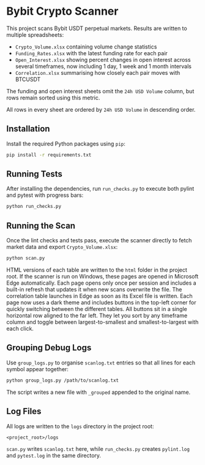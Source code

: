 # Bybit Crypto Scanner

This project scans Bybit USDT perpetual markets.
Results are written to multiple spreadsheets:

* ``Crypto_Volume.xlsx`` containing volume change statistics
* ``Funding_Rates.xlsx`` with the latest funding rate for each pair
* ``Open_Interest.xlsx`` showing percent changes in open interest across several timeframes, now including 1 day, 1 week and 1 month intervals
* ``Correlation.xlsx`` summarising how closely each pair moves with BTCUSDT

The funding and open interest sheets omit the ``24h USD Volume`` column, but rows remain sorted using this metric.

All rows in every sheet are ordered by ``24h USD Volume`` in descending order.

## Installation

Install the required Python packages using `pip`:

```bash
pip install -r requirements.txt
```

## Running Tests

After installing the dependencies, run `run_checks.py` to execute
both pylint and pytest with progress bars:

```bash
python run_checks.py
```

## Running the Scan

Once the lint checks and tests pass, execute the scanner directly to fetch
market data and export `Crypto_Volume.xlsx`:

```bash
python scan.py
```

HTML versions of each table are written to the `html` folder in the project
root. If the scanner is run on Windows, these pages are opened in Microsoft
Edge automatically. Each page opens only once per session and includes a
built-in refresh that updates it when new scans overwrite the file.
The correlation table launches in Edge as soon as its Excel file is written.
Each page now uses a dark theme and includes buttons in the top-left corner for
quickly switching between the different tables. All buttons sit in a single
horizontal row aligned to the far left. They let you sort by any timeframe
column and toggle between largest-to-smallest and smallest-to-largest with each
click.

## Grouping Debug Logs

Use `group_logs.py` to organise `scanlog.txt` entries so that all lines for
each symbol appear together:

```bash
python group_logs.py /path/to/scanlog.txt
```

The script writes a new file with `_grouped` appended to the original name.

## Log Files

All logs are written to the `logs` directory in the project root:

```
<project_root>/logs
```

`scan.py` writes `scanlog.txt` here, while `run_checks.py` creates
`pylint.log` and `pytest.log` in the same directory.

